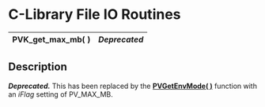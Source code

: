 # C-Library File IO Routines  
  
**PVK_get_max_mb( )** |  **_Deprecated_**  
---|---  
  
## Description

**_Deprecated._** This has been replaced by the **[PVGetEnvMode( )](getenvmode.md)** function with an _iFlag_ setting of PV_MAX_MB.
